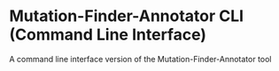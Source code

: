 # Mutation-Finder-Annotator CLI (Command Line Interface)
A command line interface version of the Mutation-Finder-Annotator tool
